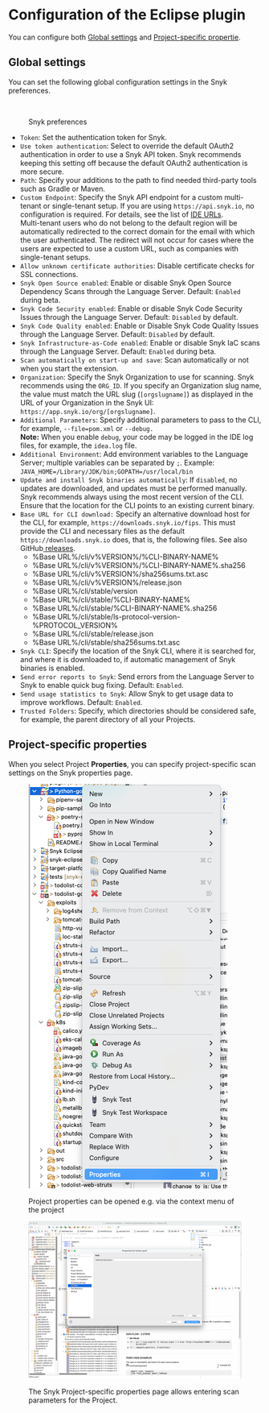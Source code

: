 # Configuration of the Eclipse plugin

You can configure both [Global settings](configuration-of-the-eclipse-plugin.md#global-settings) and [Project-specific propertie](configuration-of-the-eclipse-plugin.md#project-specific-properties).

## Global settings

You can set the following global configuration settings in the Snyk preferences.

<figure><img src="../../../.gitbook/assets/Screenshot 2025-01-09 at 8.35.31 AM.png" alt=""><figcaption><p>Snyk preferences</p></figcaption></figure>

* `Token`: Set the authentication token for Snyk.
* `Use token authentication`: Select to override the default OAuth2 authentication in order to use a Snyk API token. Snyk recommends keeping this setting off because the default OAuth2 authentication is more secure.
* `Path`: Specify your additions to the path to find needed third-party tools such as Gradle or Maven.
* `Custom Endpoint`: Specify the Snyk API endpoint for a custom multi-tenant or single-tenant setup. If you are using `https://api.snyk.io`, no configuration is required. For details, see the list of [IDE URLs](../../../working-with-snyk/regional-hosting-and-data-residency.md#ides-urls).\
  Multi-tenant users who do not belong to the default region will be automatically redirected to the correct domain for the email with which the user authenticated. The redirect will not occur for cases where the users are expected to use a custom URL, such as companies with single-tenant setups.
* `Allow unknown certificate authorities`: Disable certificate checks for SSL connections.
* `Snyk Open Source enabled`: Enable or disable Snyk Open Source Dependency Scans through the Language Server. Default: `Enabled` during beta.
* `Snyk Code Security enabled`: Enable or disable Snyk Code Security Issues through the Language Server. Default: `Disabled` by default.
* `Snyk Code Quality enabled`: Enable or Disable Snyk Code Quality Issues through the Language Server. Default: `Disabled` by default.
* `Snyk Infrastructure-as-Code enabled`: Enable or disable Snyk IaC scans through the Language Server. Default: `Enabled` during beta.
* `Scan automatically on start-up and save`: Scan automatically or not when you start the extension.
* `Organization`: Specify the Snyk Organization to use for scanning. Snyk recommends using the `ORG_ID`. If you specify an Organization slug name, the value must match the URL slug (`[orgslugname]`) as displayed in the URL of your Organization in the Snyk UI: `https://app.snyk.io/org/[orgslugname]`.
* `Additional Parameters`: Specify additional parameters to pass to the CLI, for example, `--file=pom.xml` or `--debug.` \
  **Note:** When you enable `debug`, your code may be logged in the IDE log files, for example, the `idea.log` file.
* `Additional Environment`: Add environment variables to the Language Server; multiple variables can be separated by `;`. Example: `JAVA_HOME=/Library/JDK/bin;GOPATH=/usr/local/bin`
* `Update and install Snyk binaries automatically`: If `disabled`, no updates are downloaded, and updates must be performed manually. Snyk recommends always using the most recent version of the CLI. Ensure that the location for the CLI points to an existing current binary.
* `Base URL for CLI download:` Specify an alternative download host for the CLI, for example, `https://downloads.snyk.io/fips`. This must provide the CLI and necessary files as the default `https://downloads.snyk.io` does, that is, the following files. See also GitHub[ releases](https://github.com/snyk/cli/releases).
  * %Base URL%/cli/v%VERSION%/%CLI-BINARY-NAME%
  * %Base URL%/cli/v%VERSION%/%CLI-BINARY-NAME%.sha256
  * %Base URL%/cli/v%VERSION%/sha256sums.txt.asc
  * %Base URL%/cli/v%VERSION%/release.json
  * %Base URL%/cli/stable/version
  * %Base URL%/cli/stable/%CLI-BINARY-NAME%
  * %Base URL%/cli/stable/%CLI-BINARY-NAME%.sha256
  * %Base URL%/cli/stable/ls-protocol-version-%PROTOCOL\_VERSION%
  * %Base URL%/cli/stable/release.json
  * %Base URL%/cli/stable/sha256sums.txt.asc
* `Snyk CLI`: Specify the location of the Snyk CLI, where it is searched for, and where it is downloaded to, if automatic management of Snyk binaries is enabled.
* `Send error reports to Snyk`: Send errors from the Language Server to Snyk to enable quick bug fixing. Default: `Enabled`.
* `Send usage statistics to Snyk`: Allow Snyk to get usage data to improve workflows. Default: `Enabled`.
* `Trusted Folders`: Specify, which directories should be considered safe, for example, the parent directory of all your Projects.

## Project-specific properties

When you select Project **Properties**, you can specify project-specific scan settings on the Snyk properties page.

<figure><img src="../../../.gitbook/assets/image (652).png" alt=""><figcaption><p>Project properties can be opened e.g. via the context menu of the project</p></figcaption></figure>

<figure><img src="../../../.gitbook/assets/image (651).png" alt=""><figcaption><p>The Snyk Project-specific properties page allows entering scan parameters for the Project.</p></figcaption></figure>


